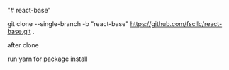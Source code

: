 "# react-base" 

git clone --single-branch -b "react-base" https://github.com/fscllc/react-base.git .

after clone

run yarn for package install

